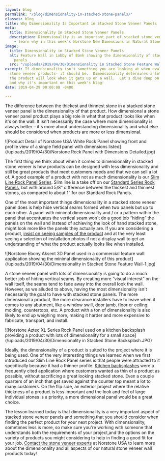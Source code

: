 ```yaml
---
layout: blog
permalink: "/blog/dimensionality-in-stacked-stone-panels/"
classes: blog
title: Why Dimensionality Is Important in Stacked Stone Veneer Panels
meta:
  title: Dimensionality In Stacked Stone Veneer Panels
  description: Dimensionality is an important part of stacked stone veneer panel products
    - learn why in this week's Norstone New Dimensions in Natural Stone blog.
image:
  title: Dimensionality in Stacked Stone Veneer Panels
  alt: Feature Wall in Lobby of Bank showing the dimensionality of stacked stone veneer
    panels
  src: "/uploads/2019/04/30/Dimensionality in Stacked Stone Feature Wall-2.jpg"
excerpt: If dimensionality isn't something you are looking at when evaluating stacked
  stone veneer products- it should be.  Dimensionality determines a lot about how
  the product will look when it gets up on a wall.  Let's dive deep on dimensionality
  and why it's important on this week's blog!
date: 2019-04-29 00:00:00 -0400

---
```

The difference between the thickest and thinnest stone in a stacked stone veneer panel is the dimensionality of that product. How dimensional a stone veneer panel product plays a big role in what that product looks like when it's on the wall. It isn't necessarily the case where more dimensionality is always better – it's more about understanding dimensionality and what else should be considered when products are more or less dimensional.

![Product Detail of Norstone USA White Rock Panel showing front and profile view of a single field panel with dimensions listed](/uploads/2019/04/30/Norstone Rock Panel with Dimensions Detailed.jpg)

The first thing we think about when it comes to dimensionality in stacked stone veneer is how products can be designed with less dimensionality and still be great products that meet customers needs and that we can sell a lot of. A good example of a product with not as much dimensionality is our [Slim Line Rock Panel Series](https://www.norstoneusa.com/blog/norstone-slim-line-budget-stone-veneer/). Slim line is a take off on our [Standard Series Rock Panels](https://www.norstoneusa.com/products/stacked-stone-cladding/), but with around 5/8” difference between the thickest and thinnest stones, as compared to about 1” for our Standard Rock Panels.

One of the most important things dimensionality in a stacked stone veneer panel does is help hide vertical seams formed when two panels but up to each other. A panel with minimal dimensionality and / or a pattern within the panel that accentuates the vertical seam won't do a good job “hiding” the panels on the wall and instead of achieving the look of hand stacked stone, might look more like the panels they actually are. If you are considering a product, [insist on seeing samples of the product](https://www.norstoneusa.com/blog/the-importance-of-samples-in-any-stone-or-tile-project/) and at the very least seeing a selection of installation photos if not a display wall to get an understanding of what the product actually looks like when installed.

![Norstone Ebony Aksent 3D Panel used in a commercial feature wall application showing the minimal dimensionality of this product](/uploads/2019/04/30/Dimensionality in Stacked Stone Feature Wall-1.jpg)

A stone veneer panel with lots of dimensionality is going to do a much better job of hiding vertical seams. By creating more “visual interest” on the wall itself, the seams tend to fade away into the overall look the wall. However, as we alluded to above, having the most dimensionality isn't necessarily the goal to have with stacked stone panels. The more dimensional a product, the more clearance installers have to leave when it comes to any abutment, like a window swill, door jamb, floor or ceiling molding, countertops, etc. A product with a ton of dimensionality is also likely to end up weighing more, making it harder and more expensive to fabricate, transport, and install.

![Norstone Aztec XL Series Rock Panel used on a kitchen backsplash providing a product with lots of dimensionality for a small space](/uploads/2019/04/30/Dimensionality in Stacked Stone Backsplash.JPG)

Ideally, the dimensionality of a product is suited to the project where it is being used. One of the very interesting things we learned when we first introduced our Slim Line Rock Panel series is that people were attracted to it specifically because it had a thinner profile. [Kitchen backsplashes](https://www.norstoneusa.com/gallery/application/kitchen/) were a frequently cited application where customers wanted as thin of a product as possible, without sacrificing a great looking stacked stone. Even a couple quarters of an inch that get saved against the counter top meant a lot to many customers. On the flip side, an exterior project where the relative thickness of a product is less important and the look and feel of large individual stones is a priority, a more dimensional panel would be a great choice.

The lesson learned today is that dimensionality is a very important aspect of stacked stone veneer panels and something that you should consider when finding the perfect product for your next project. With dimensionality, sometimes less is more, so make sure you're working with someone that understands both the requirements of your project,and the options on the variety of products you might considering to help in finding a good fit for your job. [Contact the stone veneer experts](https://www.norstoneusa.com/contact-us/) at Norstone USA to learn more about the dimensionality and all aspects of our natural stone veneer wall products today! 